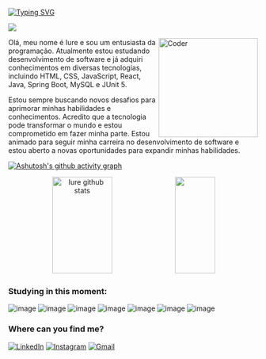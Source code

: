 [![Typing SVG](https://readme-typing-svg.herokuapp.com/?color=000000&size=30&center=true&vCenter=true&width=1000&lines=Hello,+My+name+is+Iure;I'm+from+Brazil;I+student+systems+Development;Be+Welcome!+:%29)](https://git.io/typing-svg)


![](https://komarev.com/ghpvc/?username=iure11&style=flat-square)

<img src="https://lh3.googleusercontent.com/sSfisjP_ZzCrqXYzdkGDd7cSBl6o7ksRXPZHmZk6yZHZGpVBR4hKaU706AufXHcCQvAMPe_KbpofFxLqTgKDNT6-Lp6wUQhVVEjyHiICCwCtae_yPLSc6yV_qkf4d0xYxl9uhjgDdU8RQTKeYj0OTxZm4Iv_EzDA4I_Otsi6id0AMBxdwHrXoCC4J2VoixUVlCz1LMJHfIFlvdl5GMmUFmfsO4VTyc_Z8oE0-g1D1Xy3z3rGrY6VLx0i2RdU6EiY8cx66dwU7qK3k5ihBeBWhfckuKMULSSgzQJDG1V1d-KKZ92sYCHZpkcgNRPCs-hJb9Bv8G7-hkzmrtgoKLB0Eic6pGOodvk-hsTENc3HDFr_de-2H8BVkbcSltMn-NgLrO4-rQZmp12tT7lNyYa8Ruz6413r1MnNJWUKDzj91ACBYn16kWREQnOiCkyHAr2ud6NssA30Ihqu6dzk2NR3__SYwVLeup9m6vwsX1hqCXo9c5kvlQ4WKJSthQNZucA4p2OK8nGSxpCpcgsqpgB5xthW04Km1j1UHDH2GxOgM6f7YrA5hPQjAb4OYVABNlAmhPWtYHKDMcMtkWFegCWaOqXYosOwr1N2no9EQlnLD5szWepib6ZNkWbSuC-ukn8vfVqmuzcgBJiou51eBws5mUVaDtp9IAMl-Bd3r-FZoMD0IxgVhIeIfGhKNKGBoHrkRjU38Fp88SjoNciH7H_utMrgG5S8OtyrFKTerdu6e7mKtdmvhsqBbKwoCydRxaEAWKqeUuiFbim7NdbWwWK3-TeQvc9fB5KogP3ujSOLgmegpjVpVZxNzAopXb34kJ7-QfmTw9yA5r2NLdGTLBeYn6dGENxzRJP2Ply6fCTefWm-IZapBN_2P8LScowqzqYlPkjpMV56Lk0Ceay_8KAvmb0PV0m-fJSLar-MZJ9xwV0j2bB9mtu6ZpCKPiNRrxzEzQ2v6ANCn8_wobOZMdu1NQ=w512-h512-s-no?authuser=0" min-width="250px" m ax-width="200px" width="200px" align="right" alt="Coder">
<p align="left">
  <p>Olá, meu nome é Iure e sou um entusiasta da programação. Atualmente estou estudando desenvolvimento de software e já adquiri conhecimentos em diversas tecnologias, incluindo HTML, CSS, JavaScript, React, Java, Spring Boot, MySQL e JUnit 5. </p>
  Estou sempre buscando novos desafios para aprimorar minhas habilidades e conhecimentos. Acredito que a tecnologia pode transformar o mundo e estou comprometido em fazer minha parte. Estou animado para seguir minha carreira no desenvolvimento de software e estou aberto a novas oportunidades para expandir minhas habilidades.</p>
</p>










[![Ashutosh's github activity graph](https://github-readme-activity-graph.cyclic.app/graph?username=iure11&theme=high-contrast)](https://github.com/ashutosh00710/github-readme-activity-graph)



<div align="center">  
  <img width="49%" height="195px" src="https://github-readme-stats.vercel.app/api?username=iure11&show_icons=true&count_private=true&hide_border=true&title_color=FFFFFF&icon_color=ff1a4&text_color=c9d1d9&bg_color=0d1117" alt="Iure github stats" /> 
  <img width="40%" height="195px" src="https://github-readme-stats.vercel.app/api/top-langs/?username=iure11&layout=compact&hide_border=true&title_color=FFFFFF&text_color=FFFFFF&bg_color=0d1117" />
</div>

### Studying in this moment:
![image](https://img.shields.io/badge/HTML5-E34F26?style=for-the-badge&logo=html5&logoColor=white)
![image](https://img.shields.io/badge/CSS3-1572B6?style=for-the-badge&logo=css3&logoColor=white)
![image](https://img.shields.io/badge/JavaScript-323330?style=for-the-badge&logo=javascript&logoColor=F7DF1E)
![image](https://img.shields.io/badge/React-20232A?style=for-the-badge&logo=react&logoColor=61DAFB)
![image](https://img.shields.io/badge/Java-ED8B00?style=for-the-badge&logo=java&logoColor=white)
![image](https://img.shields.io/badge/Spring-6DB33F?style=for-the-badge&logo=spring&logoColor=white)
![image](https://img.shields.io/badge/MySQL-00000F?style=for-the-badge&logo=mysql&logoColor=white)

### Where can you find me?
[![LinkedIn](https://img.shields.io/badge/linkedin-%230077B5.svg?style=for-the-badge&logo=linkedin&logoColor=white&link=https://www.linkedin.com/in/iure)](https://www.linkedin.com/in/iure)
  [![Instagram](https://img.shields.io/badge/Instagram-%23E4405F.svg?style=for-the-badge&logo=Instagram&logoColor=white&link=https://www.instagram.com/iamiure)](https://www.instagram.com/iamiure)
  [![Gmail](https://img.shields.io/badge/Gmail-D14836?style=for-the-badge&logo=gmail&logoColor=white&link=mailto:iure.oliveira@estudante.iftm.edu.br)](mailto:iure.oliveira@estudante.iftm.edu.br)



